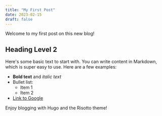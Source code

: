 ```yaml
---
title: "My First Post"
date: 2023-02-15
draft: false
---
```


Welcome to my first post on this new blog!

## Heading Level 2

Here's some basic text to start with. You can write content in Markdown, which is super easy to use. Here are a few examples:

- **Bold text** and *italic text*
- Bullet list:
  - Item 1
  - Item 2
- [Link to Google](https://www.google.com)

Enjoy blogging with Hugo and the Risotto theme!
